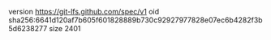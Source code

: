 version https://git-lfs.github.com/spec/v1
oid sha256:6641d120af7b605f601828889b730c92927977828e07ec6b4282f3b5d6238277
size 2401
